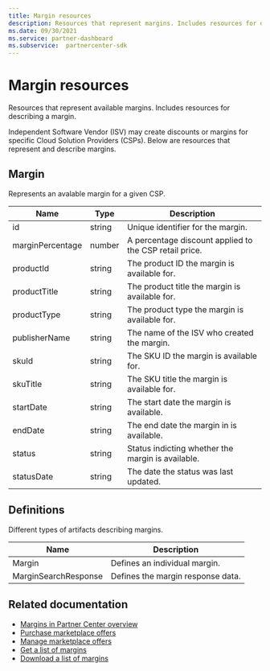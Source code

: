 ```yaml
---
title: Margin resources
description: Resources that represent margins. Includes resources for describing the margins.
ms.date: 09/30/2021
ms.service: partner-dashboard
ms.subservice:  partnercenter-sdk
---
```


# Margin resources

Resources that represent available margins. Includes resources for describing a margin.  

Independent Software Vendor (ISV) may create discounts or margins for specific Cloud Solution Providers (CSPs). Below are resources that represent and describe margins.
				
## Margin					
						
Represents an avalable margin for a given CSP.
				
| Name            | Type            | Description                               |
|-----------------|-----------------|-------------------------------------------|
| id              | string          | Unique identifier for the margin.         |
| marginPercentage | number         | A percentage discount applied to the CSP retail price.  |
| productId       | string          | The product ID the margin is available for.   |
| productTitle    | string          | The product title the margin is available for. |
| productType     | string          | The product type the margin is available for.   |
| publisherName   | string          | The name of the ISV who created the margin.  |
| skuId           | string          | The SKU ID the margin is available for.  |
| skuTitle        | string          | The SKU title the margin is available for. |
| startDate       | string          | The start date the margin is available. |
| endDate         | string          | The end date the margin in is available. |
| status          | string          | Status indicting whether the margin is available. |
| statusDate      | string          | The date the status was last updated. |

## Definitions

Different types of artifacts describing margins.					

| Name            | Description          |
|-----------------|----------------------|
| Margin |  Defines an individual margin.  | 	
| MarginSearchResponse |  Defines the margin response data.  | 	
		
## Related documentation

- [Margins in Partner Center overview](/partner-center/csp-commercial-marketplace-margins)
- [Purchase marketplace offers](/partner-center/csp-commercial-marketplace-purchase)
- [Manage marketplace offers](/partner-center/csp-commercial-marketplace-manage)
- [Get a list of margins](get-margins.md)
- [Download a list of margins](download-margins.md)
